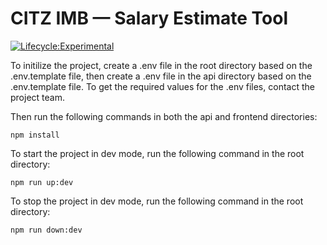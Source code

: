 # CITZ IMB — Salary Estimate Tool

[![Lifecycle:Experimental](https://img.shields.io/badge/Lifecycle-Experimental-339999)]()

To initilize the project, create a .env file in the root directory based on the .env.template file, then create a .env file in the api directory based on the .env.template file.  To get the required values for the .env files, contact the project team.

Then run the following commands in both the api and frontend directories:

```
npm install
```

To start the project in dev mode, run the following command in the root directory:

```
npm run up:dev
```
To stop the project in dev mode, run the following command in the root directory:

```
npm run down:dev
```
